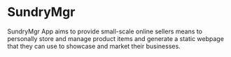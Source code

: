 # SundryMgr
SundryMgr App aims to provide small-scale online sellers means to personally store and manage product items and generate a static webpage that they can use to showcase and market their businesses. 
